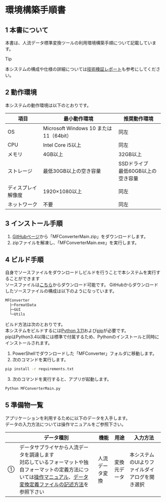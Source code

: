 # 環境構築手順書

## 1 本書について

本書は、人流データ標準変換ツールの利用環境構築手順について記載しています。

> [!TIP]
> 本システムの構成や仕様の詳細については[技術検証レポート][TechnicalReport]も参考にしてください。

## 2 動作環境

本システムの動作環境は以下のとおりです。

| 項目| 最小動作環境| 推奨動作環境|
| - | - | - |
| OS | Microsoft Windows 10 または 11（64bit） | 同左 |
| CPU | Intel Core i5以上 | 同左 |
| メモリ | 4GB以上 | 32GB以上 |
| ストレージ | 最低30GB以上の空き容量 | SSDドライブ<br>最低60GB以上の空き容量 |
| ディスプレイ解像度 | 1920×1080以上 | 同左 |
| ネットワーク | 不要 | 同左 |

## 3 インストール手順

1. [GitHubページ][MFConverterGitHub]から「MFConverterMain.zip」をダウンロードします。
2. zipファイルを解凍し、「MFConverterMain.exe」を実行します。

## 4 ビルド手順

自身でソースファイルをダウンロードしビルドを行うことで本システムを実行することができます<br>
ソースファイルは[こちら][MFConverterGitHub]からダウンロード可能です。
GitHubからダウンロードしたソースファイルの構成は以下のようになっています。

```bash
MFConverter
  ├─FormatData
  ├─GUI
  └─Utils
```

ビルド方法は次のとおりです。<br>
本システムをビルドするには[Python 3.11][Python_official]および[pip][Python_pip]が必要です。<br>
pipはPython3.4以降には標準で付属するため、Pythonのインストールと同時にインストールされます。<br>

1. PowerShellでダウンロードした「MFConverter」フォルダに移動します。
2. 次のコマンドを実行します。

```bash
pip install -r requirements.txt
```

3. 次のコマンドを実行すると、アプリが起動します。

```bash
Python MFConverterMain.py
```

## 5 準備物一覧

アプリケーションを利用するために以下のデータを入手します。<br>
データの入力方法については操作マニュアルをご参照下さい。

|  | データ種別 | 機能| 用途| 入力方法 |
| - | - | - | - | - |
| ①|データサプライヤから人流データを調達します<br>対応しているフォーマットや独自フォーマットの定義方法については[操作マニュアル][UserMan]、[データ変換定義ファイルの記述方法][DataDefine]を参照下さい  | 人流データ変換 | 変換元データ | 本システムのUIよりファイルダイアログを開き選択|

<!---GitHubページなどは確定次第修正して下さい-->
[TechnicalReport]: https://www.mlit.go.jp/plateau/file/libraries/doc/plateau_tech_doc_0102_ver01.pdf
[MFConverterGitHub]: https://github.com/Project-PLATEAU/MF-JSON-Converter
[UserMan]: userMan.md
[DataDefine]: dataDefineMan.md
[Python_official]: https://www.python.org/
[Python_pip]: https://docs.python.org/ja/3.11/installing/index.html
